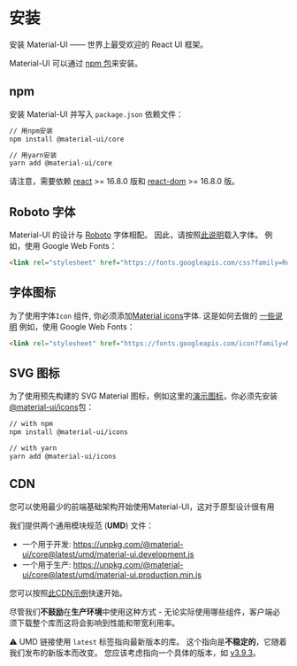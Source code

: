 # 安装

<p class="description">安装 Material-UI —— 世界上最受欢迎的 React UI 框架。</p>

Material-UI 可以通过 [npm 包](https://www.npmjs.com/package/@material-ui/core)来安装。

## npm

安装 Material-UI 并写入 `package.json` 依赖文件：

```sh
// 用npm安装
npm install @material-ui/core

// 用yarn安装
yarn add @material-ui/core
```

请注意，需要依赖 [react](https://www.npmjs.com/package/react) >= 16.8.0 版和 [react-dom](https://www.npmjs.com/package/react-dom) >= 16.8.0 版。

## Roboto 字体

Material-UI 的设计与 [Roboto](https://fonts.google.com/specimen/Roboto) 字体相配。 因此，请按照[此说明](/components/typography/#general)载入字体。 例如，使用 Google Web Fonts：

```html
<link rel="stylesheet" href="https://fonts.googleapis.com/css?family=Roboto:300,400,500,700&display=swap" />
```

## 字体图标

为了使用字体`Icon` 组件, 你必须添加[Material icons](https://material.io/tools/icons/)字体. 这是如何去做的 [一些说明](/components/icons/#font-icons) 例如，使用 Google Web Fonts：

```html
<link rel="stylesheet" href="https://fonts.googleapis.com/icon?family=Material+Icons" />
```

## SVG 图标

为了使用预先构建的 SVG Material 图标，例如这里的[演示图标](/components/icons/)，你必须先安装 [@material-ui/icons](https://www.npmjs.com/package/@material-ui/icons)包：

```sh
// with npm
npm install @material-ui/icons

// with yarn
yarn add @material-ui/icons
```

## CDN

您可以使用最少的前端基础架构开始使用Material-UI，这对于原型设计很有用

我们提供两个通用模块规范 (**UMD**) 文件：

- 一个用于开发: https://unpkg.com/@material-ui/core@latest/umd/material-ui.development.js
- 一个用于生产: https://unpkg.com/@material-ui/core@latest/umd/material-ui.production.min.js

您可以按照[此CDN示例](https://github.com/mui-org/material-ui/tree/master/examples/cdn)快速开始。

尽管我们**不鼓励**在**生产环境**中使用这种方式 - 无论实际使用哪些组件，客户端必须下载整个库而这将会影响到性能和带宽利用率。

⚠️ UMD 链接使用 `latest` 标签指向最新版本的库。 这个指向是**不稳定的**，它随着我们发布的新版本而改变。 您应该考虑指向一个具体的版本，如 [v3.9.3](https://unpkg.com/@material-ui/core@3.9.3/umd/material-ui.development.js)。